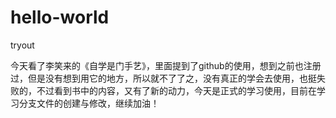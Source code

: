 # hello-world
tryout

今天看了李笑来的《自学是门手艺》，里面提到了github的使用，想到之前也注册过，但是没有想到用它的地方，所以就不了了之，没有真正的学会去使用，也挺失败的，不过看到书中的内容，又有了新的动力，今天是正式的学习使用，目前在学习分支文件的创建与修改，继续加油！
